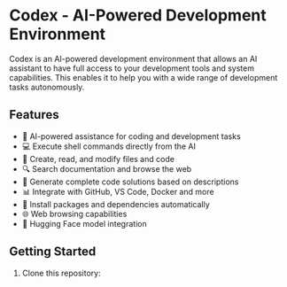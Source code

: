 # Codex - AI-Powered Development Environment

Codex is an AI-powered development environment that allows an AI assistant to have full access to your development tools and system capabilities. This enables it to help you with a wide range of development tasks autonomously.

## Features

- 🤖 AI-powered assistance for coding and development tasks
- 💻 Execute shell commands directly from the AI
- 📝 Create, read, and modify files and code
- 🔍 Search documentation and browse the web
- 🧩 Generate complete code solutions based on descriptions
- 📊 Integrate with GitHub, VS Code, Docker and more
- 🚀 Install packages and dependencies automatically
- 🌐 Web browsing capabilities
- 🤗 Hugging Face model integration

## Getting Started

1. Clone this repository:
